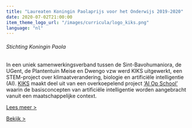 ```yaml
---
title: "Laureaten Koningin Paolaprijs voor het Onderwijs 2019-2020"
date: 2020-07-02T21:00:00
item_theme_logo_url: "/images/curricula/logo_kiks.png"
language: "nl"
---
```

###### Stichting Koningin Paola
In een uniek samenwerkingsverband tussen de Sint-Bavohumaniora, de UGent, de Plantentuin Meise
en Dwengo vzw werd KIKS uitgewerkt, een STEM-project over klimaatverandering, biologie en artificiële intelligentie (AI). 
[KIKS](https://dwengo.org/kiks/) maakt deel uit van een overkoepelend project [‘AI Op School’](https://dwengo.org/aiopschool) waarin de basisconcepten van artificiële intelligentie 
worden aangebracht vanuit een maatschappelijke context.

[Lees meer >](https://sk-fr-paola.be/nl/projects/kunstmatige-intelligentie-klimaatverandering-stomata-kiks/)

[Bekijk >](https://www.youtube.com/watch?v=a9j27M1yEZ4&t=2s)

